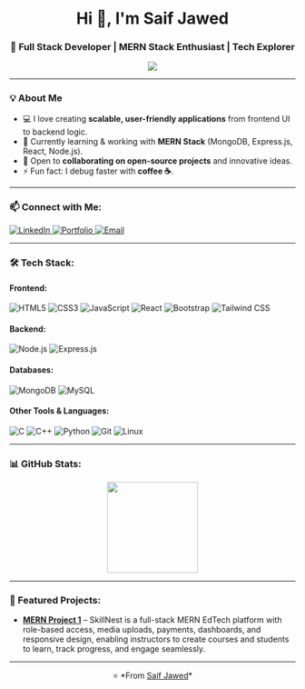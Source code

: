 <h1 align="center">Hi 👋, I'm Saif Jawed</h1>
<h3 align="center">🚀 Full Stack Developer | MERN Stack Enthusiast | Tech Explorer</h3>

<p align="center">
    <img src="https://readme-typing-svg.herokuapp.com?size=22&center=true&vCenter=true&width=500&lines=Passionate+about+Web+Development;Love+to+Build+Scalable+Apps;Open+to+Collaboration+%26+Learning" />
</p>

---

### 💡 About Me  
- 💻 I love creating **scalable, user-friendly applications** from frontend UI to backend logic.  
- 🌱 Currently learning & working with **MERN Stack** (MongoDB, Express.js, React, Node.js).  
- 🤝 Open to **collaborating on open-source projects** and innovative ideas.  
- ⚡ Fun fact: I debug faster with **coffee ☕**.  

---

### 📫 Connect with Me:
<p align="left">
    <a href="https://in.linkedin.com/in/saif-jawed-4ba70b35a" target="_blank">
        <img src="https://img.shields.io/badge/LinkedIn-0077B5?style=for-the-badge&logo=linkedin&logoColor=white" alt="LinkedIn"/>
    </a>
    <a href="https://your-portfolio-link.com" target="_blank">
        <img src="https://img.shields.io/badge/Portfolio-000000?style=for-the-badge&logo=web&logoColor=white" alt="Portfolio"/>
    </a>
    <a href="https://mail.google.com/mail/?view=cm&fs=1&to=saifjawedranchi@gmail.com&su=Hello%20Saif">
        <img src="https://img.shields.io/badge/Email-D14836?style=for-the-badge&logo=gmail&logoColor=white" alt="Email"/>
    </a>
</p>

---

### 🛠 Tech Stack:
#### **Frontend:**
![HTML5](https://img.shields.io/badge/HTML5-E34F26?style=for-the-badge&logo=html5&logoColor=white)
![CSS3](https://img.shields.io/badge/CSS3-1572B6?style=for-the-badge&logo=css3&logoColor=white)
![JavaScript](https://img.shields.io/badge/JavaScript-F7DF1E?style=for-the-badge&logo=javascript&logoColor=black)
![React](https://img.shields.io/badge/React-20232A?style=for-the-badge&logo=react&logoColor=61DAFB)
![Bootstrap](https://img.shields.io/badge/Bootstrap-563D7C?style=for-the-badge&logo=bootstrap&logoColor=white)
![Tailwind CSS](https://img.shields.io/badge/Tailwind_CSS-38B2AC?style=for-the-badge&logo=tailwind-css&logoColor=white)

#### **Backend:**
![Node.js](https://img.shields.io/badge/Node.js-339933?style=for-the-badge&logo=nodedotjs&logoColor=white)
![Express.js](https://img.shields.io/badge/Express.js-000000?style=for-the-badge&logo=express&logoColor=white)

#### **Databases:**
![MongoDB](https://img.shields.io/badge/MongoDB-4EA94B?style=for-the-badge&logo=mongodb&logoColor=white)
![MySQL](https://img.shields.io/badge/MySQL-005C84?style=for-the-badge&logo=mysql&logoColor=white)

#### **Other Tools & Languages:**
![C](https://img.shields.io/badge/C-00599C?style=for-the-badge&logo=c&logoColor=white)
![C++](https://img.shields.io/badge/C++-00599C?style=for-the-badge&logo=cplusplus&logoColor=white)
![Python](https://img.shields.io/badge/Python-3776AB?style=for-the-badge&logo=python&logoColor=white)
![Git](https://img.shields.io/badge/Git-F05032?style=for-the-badge&logo=git&logoColor=white)
![Linux](https://img.shields.io/badge/Linux-FCC624?style=for-the-badge&logo=linux&logoColor=black)

---

### 📊 GitHub Stats:
<p align="center">
<!--     <img src="https://github-readme-stats.vercel.app/api?username=saifjawed&show_icons=true&theme=tokyonight" height="160px"/> -->
    <img src="https://github-readme-stats.vercel.app/api/top-langs/?username=saifjawed&layout=compact&theme=tokyonight" height="160px"/>
</p>

---

### 🚀 Featured Projects:
- **[MERN Project 1](https://github.com/yourusername/project1)** – SkillNest is a full-stack MERN EdTech platform with role-based access, media uploads, payments, dashboards, and responsive design, enabling instructors to create courses and students to learn, track progress, and engage seamlessly.
  
---

<p align="center">
    ⭐ *From <a href="https://github.com/saifjawed">Saif Jawed</a>*
</p>
